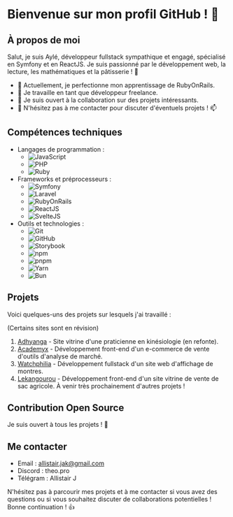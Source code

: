 # Bienvenue sur mon profil GitHub ! 👋

## À propos de moi

Salut, je suis Aylé, développeur fullstack sympathique et engagé, spécialisé en Symfony et en ReactJS. Je suis passionné par le développement web, la lecture, les mathématiques et la pâtisserie ! 🚀

- 🌱 Actuellement, je perfectionne mon apprentissage de RubyOnRails.
- 💼 Je travaille en tant que développeur freelance.
- 👯 Je suis ouvert à la collaboration sur des projets intéressants.
- 💬 N'hésitez pas à me contacter pour discuter d'éventuels projets ! 📫

## Compétences techniques

- Langages de programmation : 
  - ![JavaScript](https://img.shields.io/badge/-JavaScript-F7DF1E?logo=javascript&logoColor=white)
  - ![PHP](https://img.shields.io/badge/-PHP-777BB4?logo=php&logoColor=white)
  - ![Ruby](https://img.shields.io/badge/-Ruby-CC342D?logo=ruby&logoColor=white)
- Frameworks et préprocesseurs :
  - ![Symfony](https://img.shields.io/badge/-Symfony-000000?logo=symfony&logoColor=white)
  - ![Laravel](https://img.shields.io/badge/-Laravel-FF2D20?logo=laravel&logoColor=white)
  - ![RubyOnRails](https://img.shields.io/badge/-RubyOnRails-CC0000?logo=rubyonrails&logoColor=white)
  - ![ReactJS](https://img.shields.io/badge/-ReactJS-61DAFB?logo=react&logoColor=white)
  - ![SvelteJS](https://img.shields.io/badge/-SvelteJS-FF3E00?logo=svelte&logoColor=white)
- Outils et technologies : 
  - ![Git](https://img.shields.io/badge/-Git-F05032?logo=git&logoColor=white)
  - ![GitHub](https://img.shields.io/badge/-GitHub-181717?logo=github&logoColor=white)
  - ![Storybook](https://img.shields.io/badge/-Storybook-FF4785?logo=storybook&logoColor=white)
  - ![npm](https://img.shields.io/badge/-npm-CB3837?logo=npm&logoColor=white)
  - ![pnpm](https://img.shields.io/badge/-pnpm-161616?logo=pnpm&logoColor=white)
  - ![Yarn](https://img.shields.io/badge/-Yarn-2C8EBB?logo=yarn&logoColor=white)
  - ![Bun](https://img.shields.io/badge/-Bun-F08D23?logo=bun&logoColor=white)

## Projets

Voici quelques-uns des projets sur lesquels j'ai travaillé :

(Certains sites sont en révision)
1. [Adhyanga](https://www.adhyanga.fr) - Site vitrine d'une praticienne en kinésiologie (en refonte).
2. [Academyx](https://www.academyxonline.com) - Développement front-end d'un e-commerce de vente d'outils d'analyse de marché.
3. [Watchphilia](https://wwww.watchphilia.com) - Développement fullstack d'un site web d'affichage de montres.
4. [Lekangourou](https://www.lekangourou.fr) - Développement front-end d'un site vitrine de vente de sac agricole.
À venir très prochainement d'autres projets !

## Contribution Open Source

Je suis ouvert à tous les projets ! 🎉

## Me contacter

- Email : allistair.jak@gmail.com
- Discord : theo.pro
- Télégram : Allistair J

N'hésitez pas à parcourir mes projets et à me contacter si vous avez des questions ou si vous souhaitez discuter de collaborations potentielles !
Bonne continuation ! 👍
